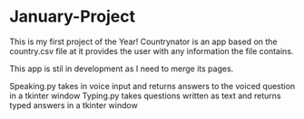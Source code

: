 # January-Project
 
This is my first project of the Year!
Countrynator is an app based on the country.csv file at it provides the user with any information 
the file contains.

This app is stil in development as I need to merge its pages.

Speaking.py takes in voice input and returns answers to the voiced question in a tkinter window
Typing.py takes questions written as text and returns typed answers in a tkinter window
